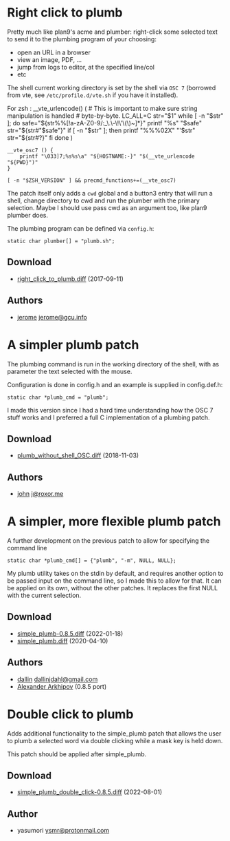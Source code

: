 Right click to plumb
====================
Pretty much like plan9's acme and plumber: right-click some selected text to
send it to the plumbing program of your choosing:

* open an URL in a browser
* view an image, PDF, ...
* jump from logs to editor, at the specified line/col
* etc

The shell current working directory is set by the shell via `OSC 7` (borrowed
from vte, see `/etc/profile.d/vte.sh` if you have it installed).

For zsh :
	__vte_urlencode() (
	    # This is important to make sure string manipulation is handled
	    # byte-by-byte.
	    LC_ALL=C
	    str="$1"
	    while [ -n "$str" ]; do
	        safe="${str%%[!a-zA-Z0-9/:_\.\-\!\'\(\)~]*}"
	        printf "%s" "$safe"
	        str="${str#"$safe"}"
	        if [ -n "$str" ]; then
	            printf "%%%02X" "'$str"
	            str="${str#?}"
	        fi
	    done
	)

	__vte_osc7 () {
	    printf "\033]7;%s%s\a" "${HOSTNAME:-}" "$(__vte_urlencode "${PWD}")"
	}

	[ -n "$ZSH_VERSION" ] && precmd_functions+=(__vte_osc7)

The patch itself only adds a `cwd` global and a button3 entry that will run a
shell, change directory to cwd and run the plumber with the primary selection.
Maybe I should use pass cwd as an argument too, like plan9 plumber does.

The plumbing program can be defined via `config.h`: 

	static char plumber[] = "plumb.sh";

Download
--------
* [right\_click\_to\_plumb.diff](right_click_to_plumb.diff) (2017-09-11)

Authors
-------
* [jerome](http://blog.jardinmagique.info) <jerome@gcu.info>

A simpler plumb patch
=====================
The plumbing command is run in the working directory of the shell, with as
parameter the text selected with the mouse.

Configuration is done in config.h and an example is supplied in config.def.h:

	static char *plumb_cmd = "plumb";

I made this version since I had a hard time understanding how the OSC 7 stuff
works and I preferred a full C implementation of a plumbing patch.

Download
--------
* [plumb\_without\_shell\_OSC.diff](plumb_without_shell_OSC.diff) (2018-11-03)

Authors
-------
* [john](http://roxor.me) <j@roxor.me>

A simpler, more flexible plumb patch
====================================
A further development on the previous patch to allow for specifying the command line

	static char *plumb_cmd[] = {"plumb", "-m", NULL, NULL};

My plumb utility takes on the stdin by default, and requires another option to 
be passed input on the command line, so I made this to allow for that.  It can be
applied on its own, without the other patches.  It replaces the first NULL with
the current selection.

Download
--------
* [simple_plumb-0.8.5.diff](simple_plumb-0.8.5.diff) (2022-01-18)
* [simple_plumb.diff](simple_plumb.diff) (2020-04-10)

Authors
-------
* [dallin](https://dallinjdahl.github.io/) <dallinjdahl@gmail.com>
* [Alexander Arkhipov](gopher://mineeyes.cyou/) (0.8.5 port)

Double click to plumb
=====================
Adds additional functionality to the simple_plumb patch that allows the user to plumb a selected word
via double clicking while a mask key is held down.

This patch should be applied after simple_plumb.

Download
--------
* [simple\_plumb\_double\_click-0.8.5.diff](simple_plumb_double_click-0.8.5.diff) (2022-08-01)

Author
------
* yasumori <ysmr@protonmail.com>

